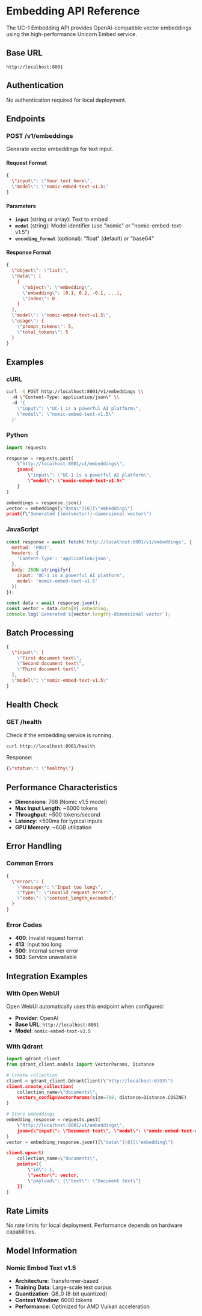 # Embedding API Reference

The UC-1 Embedding API provides OpenAI-compatible vector embeddings using the high-performance Unicorn Embed service.

## Base URL
```
http://localhost:8001
```

## Authentication
No authentication required for local deployment.

## Endpoints

### POST /v1/embeddings

Generate vector embeddings for text input.

#### Request Format
```json
{
  \"input\": \"Your text here\",
  \"model\": \"nomic-embed-text-v1.5\"
}
```

#### Parameters
- **`input`** (string or array): Text to embed
- **`model`** (string): Model identifier (use \"nomic\" or \"nomic-embed-text-v1.5\")
- **`encoding_format`** (optional): \"float\" (default) or \"base64\"

#### Response Format
```json
{
  \"object\": \"list\",
  \"data\": [
    {
      \"object\": \"embedding\",
      \"embedding\": [0.1, 0.2, -0.1, ...],
      \"index\": 0
    }
  ],
  \"model\": \"nomic-embed-text-v1.5\",
  \"usage\": {
    \"prompt_tokens\": 5,
    \"total_tokens\": 5
  }
}
```

## Examples

### cURL
```bash
curl -X POST http://localhost:8001/v1/embeddings \\
  -H \"Content-Type: application/json\" \\
  -d '{
    \"input\": \"UC-1 is a powerful AI platform\",
    \"model\": \"nomic-embed-text-v1.5\"
  }'
```

### Python
```python
import requests

response = requests.post(
    \"http://localhost:8001/v1/embeddings\",
    json={
        \"input\": \"UC-1 is a powerful AI platform\",
        \"model\": \"nomic-embed-text-v1.5\"
    }
)

embeddings = response.json()
vector = embeddings[\"data\"][0][\"embedding\"]
print(f\"Generated {len(vector)}-dimensional vector\")
```

### JavaScript
```javascript
const response = await fetch('http://localhost:8001/v1/embeddings', {
  method: 'POST',
  headers: {
    'Content-Type': 'application/json',
  },
  body: JSON.stringify({
    input: 'UC-1 is a powerful AI platform',
    model: 'nomic-embed-text-v1.5'
  })
});

const data = await response.json();
const vector = data.data[0].embedding;
console.log(`Generated ${vector.length}-dimensional vector`);
```

## Batch Processing
```json
{
  \"input\": [
    \"First document text\",
    \"Second document text\",
    \"Third document text\"
  ],
  \"model\": \"nomic-embed-text-v1.5\"
}
```

## Health Check

### GET /health
Check if the embedding service is running.

```bash
curl http://localhost:8001/health
```

Response:
```json
{\"status\": \"healthy\"}
```

## Performance Characteristics

- **Dimensions**: 768 (Nomic v1.5 model)
- **Max Input Length**: ~6000 tokens
- **Throughput**: ~500 tokens/second
- **Latency**: <500ms for typical inputs
- **GPU Memory**: ~6GB utilization

## Error Handling

### Common Errors
```json
{
  \"error\": {
    \"message\": \"Input too long\",
    \"type\": \"invalid_request_error\",
    \"code\": \"context_length_exceeded\"
  }
}
```

### Error Codes
- **400**: Invalid request format
- **413**: Input too long
- **500**: Internal server error
- **503**: Service unavailable

## Integration Examples

### With Open WebUI
Open WebUI automatically uses this endpoint when configured:
- **Provider**: OpenAI
- **Base URL**: `http://localhost:8001`
- **Model**: `nomic-embed-text-v1.5`

### With Qdrant
```python
import qdrant_client
from qdrant_client.models import VectorParams, Distance

# Create collection
client = qdrant_client.QdrantClient(\"http://localhost:6333\")
client.create_collection(
    collection_name=\"documents\",
    vectors_config=VectorParams(size=768, distance=Distance.COSINE)
)

# Store embeddings
embedding_response = requests.post(
    \"http://localhost:8001/v1/embeddings\",
    json={\"input\": \"Document text\", \"model\": \"nomic-embed-text-v1.5\"}
)
vector = embedding_response.json()[\"data\"][0][\"embedding\"]

client.upsert(
    collection_name=\"documents\",
    points=[{
        \"id\": 1,
        \"vector\": vector,
        \"payload\": {\"text\": \"Document text\"}
    }]
)
```

## Rate Limits
No rate limits for local deployment. Performance depends on hardware capabilities.

## Model Information

### Nomic Embed Text v1.5
- **Architecture**: Transformer-based
- **Training Data**: Large-scale text corpus
- **Quantization**: Q8_0 (8-bit quantized)
- **Context Window**: 6000 tokens
- **Performance**: Optimized for AMD Vulkan acceleration
